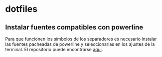 # dotfiles
## Instalar fuentes compatibles con powerline
Para que funcionen los símbolos de los separadores es necesario instalar
las fuentes pacheadas de powerline y seleccionarlas en los ajustes de la terminal.
El repositorio puede encontrarse [aqui](https://github.com/powerline/fonts).
